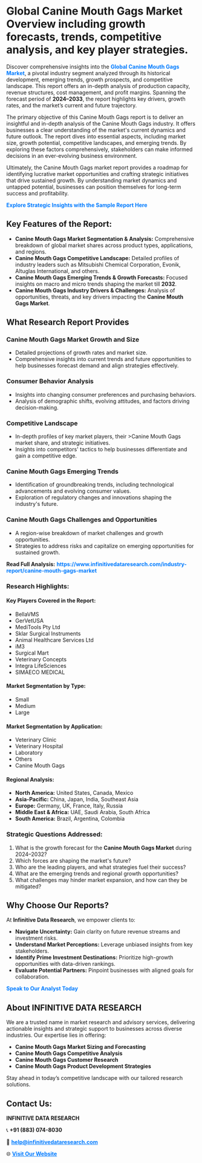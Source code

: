<h1>Global Canine Mouth Gags Market Overview including growth forecasts, trends, competitive analysis, and key player strategies.</h1>
<p>
Discover comprehensive insights into the 
<a href="https://www.infinitivedataresearch.com/industry-report/canine-mouth-gags-market" rel="dofollow" style="color: #007BFF; text-decoration: none;"><strong>Global Canine Mouth Gags Market</strong></a>, a pivotal industry segment analyzed through its historical development, emerging trends, growth prospects, and competitive landscape. This report offers an in-depth analysis of production capacity, revenue structures, cost management, and profit margins. Spanning the forecast period of <strong>2024–2033</strong>, the report highlights key drivers, growth rates, and the market’s current and future trajectory.
</p>
<p>
The primary objective of this Canine Mouth Gags report is to deliver an insightful and in-depth analysis of the Canine Mouth Gags industry. It offers businesses a clear understanding of the market's current dynamics and future outlook. The report dives into essential aspects, including market size, growth potential, competitive landscapes, and emerging trends. By exploring these factors comprehensively, stakeholders can make informed decisions in an ever-evolving business environment.
</p>
<p>
Ultimately, the Canine Mouth Gags market report provides a roadmap for identifying lucrative market opportunities and crafting strategic initiatives that drive sustained growth. By understanding market dynamics and untapped potential, businesses can position themselves for long-term success and profitability.
</p>
<p>
<a href="https://www.infinitivedataresearch.com/request-sample/reportId=111438" style="color: #007BFF; text-decoration: none;"><strong>Explore Strategic Insights with the Sample Report Here</strong></a>
</p>

<h2>Key Features of the Report:</h2>
<ul>
<li><strong>Canine Mouth Gags Market Segmentation & Analysis:</strong> Comprehensive breakdown of global market shares across product types, applications, and regions.</li>
<li><strong>Canine Mouth Gags Competitive Landscape:</strong> Detailed profiles of industry leaders such as Mitsubishi Chemical Corporation, Evonik, Altuglas International, and others.</li>
<li><strong>Canine Mouth Gags Emerging Trends & Growth Forecasts:</strong> Focused insights on macro and micro trends shaping the market till <strong>2032</strong>.</li>
<li><strong>Canine Mouth Gags Industry Drivers & Challenges:</strong> Analysis of opportunities, threats, and key drivers impacting the <strong>Canine Mouth Gags Market</strong>.</li>
</ul>

<h2>What Research Report Provides</h2>
<h3>Canine Mouth Gags Market Growth and Size</h3>
<ul>
<li>Detailed projections of growth rates and market size.</li>
<li>Comprehensive insights into current trends and future opportunities to help businesses forecast demand and align strategies effectively.</li>
</ul>

<h3>Consumer Behavior Analysis</h3>
<ul>
<li>Insights into changing consumer preferences and purchasing behaviors.</li>
<li>Analysis of demographic shifts, evolving attitudes, and factors driving decision-making.</li>
</ul>

<h3>Competitive Landscape</h3>
<ul>
<li>In-depth profiles of key market players, their >Canine Mouth Gags market share, and strategic initiatives.</li>
<li>Insights into competitors' tactics to help businesses differentiate and gain a competitive edge.</li>
</ul>

<h3>Canine Mouth Gags Emerging Trends</h3>
<ul>
<li>Identification of groundbreaking trends, including technological advancements and evolving consumer values.</li>
<li>Exploration of regulatory changes and innovations shaping the industry's future.</li>
</ul>

<h3>Canine Mouth Gags Challenges and Opportunities</h3>
<ul>
<li>A region-wise breakdown of market challenges and growth opportunities.</li>
<li>Strategies to address risks and capitalize on emerging opportunities for sustained growth.</li>
</ul>
<p><strong>Read Full Analysis:</strong> <a href="https://www.infinitivedataresearch.com/industry-report/canine-mouth-gags-market" rel="dofollow" style="color: #007BFF; text-decoration: none;"><strong>https://www.infinitivedataresearch.com/industry-report/canine-mouth-gags-market</strong></a></p>
<h3>Research Highlights:</h3>
<h4>Key Players Covered in the Report:</h4>
<ul><li>BellaVMS</li><li>GerVetUSA</li><li>MediTools Pty Ltd</li><li>Sklar Surgical Instruments</li><li>Animal Healthcare Services Ltd</li><li>iM3</li><li>Surgical Mart</li><li>Veterinary Concepts</li><li>Integra LifeSciences</li><li>SIMAECO MEDICAL</li></ul>
<h4>Market Segmentation by Type:</h4>
<ul><li>Small</li><li>Medium</li><li>Large</li></ul>
<h4>Market Segmentation by Application:</h4>
<ul><li>Veterinary Clinic</li><li>Veterinary Hospital</li><li>Laboratory</li><li>Others</li><li>Canine Mouth Gags</li></ul>

<h4>Regional Analysis:</h4>
<ul>
<li><strong>North America:</strong> United States, Canada, Mexico</li>
<li><strong>Asia-Pacific:</strong> China, Japan, India, Southeast Asia</li>
<li><strong>Europe:</strong> Germany, UK, France, Italy, Russia</li>
<li><strong>Middle East & Africa:</strong> UAE, Saudi Arabia, South Africa</li>
<li><strong>South America:</strong> Brazil, Argentina, Colombia</li>
</ul>

<h3>Strategic Questions Addressed:</h3>
<ol>
<li>What is the growth forecast for the <strong>Canine Mouth Gags Market</strong> during 2024–2032?</li>
<li>Which forces are shaping the market's future?</li>
<li>Who are the leading players, and what strategies fuel their success?</li>
<li>What are the emerging trends and regional growth opportunities?</li>
<li>What challenges may hinder market expansion, and how can they be mitigated?</li>
</ol>

<h2>Why Choose Our Reports?</h2>
<p>At <strong>Infinitive Data Research</strong>, we empower clients to:</p>
<ul>
<li><strong>Navigate Uncertainty:</strong> Gain clarity on future revenue streams and investment risks.</li>
<li><strong>Understand Market Perceptions:</strong> Leverage unbiased insights from key stakeholders.</li>
<li><strong>Identify Prime Investment Destinations:</strong> Prioritize high-growth opportunities with data-driven rankings.</li>
<li><strong>Evaluate Potential Partners:</strong> Pinpoint businesses with aligned goals for collaboration.</li>
</ul>
<p><a href="https://www.infinitivedataresearch.com/industry-report/canine-mouth-gags-market" rel="dofollow" style="color: #007BFF; text-decoration: none;"><strong>Speak to Our Analyst Today</strong></a></p>

<h2>About INFINITIVE DATA RESEARCH</h2>
<p>We are a trusted name in market research and advisory services, delivering actionable insights and strategic support to businesses across diverse industries. Our expertise lies in offering:</p>
<ul>
<li><strong>Canine Mouth Gags Market Sizing and Forecasting</strong></li>
<li><strong>Canine Mouth Gags Competitive Analysis</strong></li>
<li><strong>Canine Mouth Gags Customer Research</strong></li>
<li><strong>Canine Mouth Gags Product Development Strategies</strong></li>
</ul>
<p>Stay ahead in today’s competitive landscape with our tailored research solutions.</p>

<h2>Contact Us:</h2>
<p><strong>INFINITIVE DATA RESEARCH</strong></p>
<p>📞 <strong>+91 (883) 074-8030</strong></p>
<p>📧 <strong><a href="mailto:help@infinitivedataresearch.com" style="color: #007BFF;">help@infinitivedataresearch.com</a></strong></p>
<p>🌐 <strong><a href="https://www.infinitivedataresearch.com" rel="dofollow" style="color: #007BFF;">Visit Our Website</a></strong></p>